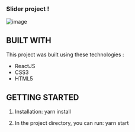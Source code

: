 ### Slider project !

![image](https://github.com/VivierD/Slider/assets/96871948/5372bf83-4fcc-452b-b13a-86a4970bce59)

## BUILT WITH
This project was built using these technologies :
- ReactJS
- CSS3
- HTML5

## GETTING STARTED
1. Installation: yarn install

2. In the project directory, you can run: yarn start
